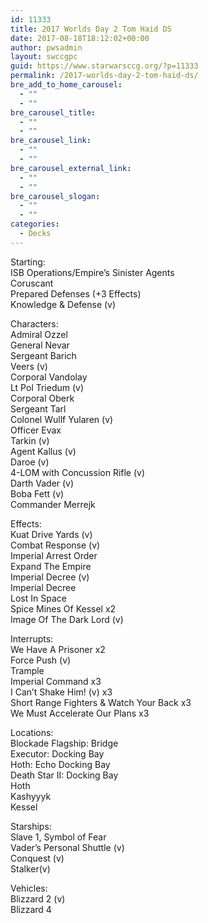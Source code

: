 ```yaml
---
id: 11333
title: 2017 Worlds Day 2 Tom Haid DS
date: 2017-08-18T18:12:02+00:00
author: pwsadmin
layout: swccgpc
guid: https://www.starwarsccg.org/?p=11333
permalink: /2017-worlds-day-2-tom-haid-ds/
bre_add_to_home_carousel:
  - ""
  - ""
bre_carousel_title:
  - ""
  - ""
bre_carousel_link:
  - ""
  - ""
bre_carousel_external_link:
  - ""
  - ""
bre_carousel_slogan:
  - ""
  - ""
categories:
  - Decks
---
```

Starting:  
ISB Operations/Empire&#8217;s Sinister Agents  
Coruscant  
Prepared Defenses (+3 Effects)  
Knowledge & Defense (v)

Characters:  
Admiral Ozzel  
General Nevar  
Sergeant Barich  
Veers (v)  
Corporal Vandolay  
Lt Pol Triedum (v)  
Corporal Oberk  
Sergeant Tarl  
Colonel Wullf Yularen (v)  
Officer Evax  
Tarkin (v)  
Agent Kallus (v)  
Daroe (v)  
4-LOM with Concussion Rifle (v)  
Darth Vader (v)  
Boba Fett (v)  
Commander Merrejk

Effects:  
Kuat Drive Yards (v)  
Combat Response (v)  
Imperial Arrest Order  
Expand The Empire  
Imperial Decree (v)  
Imperial Decree  
Lost In Space  
Spice Mines Of Kessel x2  
Image Of The Dark Lord (v)

Interrupts:  
We Have A Prisoner x2  
Force Push (v)  
Trample  
Imperial Command x3  
I Can&#8217;t Shake Him! (v) x3  
Short Range Fighters & Watch Your Back x3  
We Must Accelerate Our Plans x3

Locations:  
Blockade Flagship: Bridge  
Executor: Docking Bay  
Hoth: Echo Docking Bay  
Death Star II: Docking Bay  
Hoth  
Kashyyyk  
Kessel

Starships:  
Slave 1, Symbol of Fear  
Vader&#8217;s Personal Shuttle (v)  
Conquest (v)  
Stalker(v)

Vehicles:  
Blizzard 2 (v)  
Blizzard 4